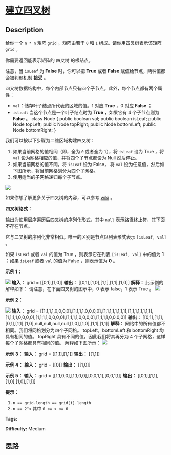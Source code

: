 # [建立四叉树][title]

## Description

给你一个 `n * n` 矩阵 `grid` ，矩阵由若干 `0` 和 `1` 组成。请你用四叉树表示该矩阵 `grid` 。

你需要返回能表示矩阵的 四叉树 的根结点。

注意，当 `isLeaf` 为 **False** 时，你可以把 **True** 或者 **False** 赋值给节点，两种值都会被判题机制 **接受**
。

四叉树数据结构中，每个内部节点只有四个子节点。此外，每个节点都有两个属性：

  * `val`：储存叶子结点所代表的区域的值。1 对应 **True** ，0 对应 **False** ；
  * `isLeaf`: 当这个节点是一个叶子结点时为 **True** ，如果它有 4 个子节点则为 **False** 。
            class Node {        public boolean val;        public boolean isLeaf;        public Node topLeft;        public Node topRight;        public Node bottomLeft;        public Node bottomRight;    }

我们可以按以下步骤为二维区域构建四叉树：

  1. 如果当前网格的值相同（即，全为 `0` 或者全为 `1`），将 `isLeaf` 设为 True ，将 `val` 设为网格相应的值，并将四个子节点都设为 Null 然后停止。
  2. 如果当前网格的值不同，将 `isLeaf` 设为 False， 将 `val` 设为任意值，然后如下图所示，将当前网格划分为四个子网格。
  3. 使用适当的子网格递归每个子节点。

![](https://assets.leetcode.com/uploads/2020/02/11/new_top.png)

如果你想了解更多关于四叉树的内容，可以参考 [wiki](https://en.wikipedia.org/wiki/Quadtree) 。

**四叉树格式：**

输出为使用层序遍历后四叉树的序列化形式，其中 `null` 表示路径终止符，其下面不存在节点。

它与二叉树的序列化非常相似。唯一的区别是节点以列表形式表示 `[isLeaf, val]` 。

如果 `isLeaf` 或者 `val` 的值为 True ，则表示它在列表 `[isLeaf, val]` 中的值为 **1** ；如果 `isLeaf`
或者 `val` 的值为 False ，则表示值为 **0** 。



**示例 1：**

![](https://assets.leetcode.com/uploads/2020/02/11/grid1.png)
            **输入：** grid = [[0,1],[1,0]]    **输出：** [[0,1],[1,0],[1,1],[1,1],[1,0]]    **解释：** 此示例的解释如下：    请注意，在下面四叉树的图示中，0 表示 false，1 表示 True 。    ![](https://assets.leetcode.com/uploads/2020/02/12/e1tree.png)    

**示例 2：**

![](https://assets.leetcode.com/uploads/2020/02/12/e2mat.png)
            **输入：** grid = [[1,1,1,1,0,0,0,0],[1,1,1,1,0,0,0,0],[1,1,1,1,1,1,1,1],[1,1,1,1,1,1,1,1],[1,1,1,1,0,0,0,0],[1,1,1,1,0,0,0,0],[1,1,1,1,0,0,0,0],[1,1,1,1,0,0,0,0]]    **输出：** [[0,1],[1,1],[0,1],[1,1],[1,0],null,null,null,null,[1,0],[1,0],[1,1],[1,1]]    **解释：** 网格中的所有值都不相同。我们将网格划分为四个子网格。    topLeft，bottomLeft 和 bottomRight 均具有相同的值。    topRight 具有不同的值，因此我们将其再分为 4 个子网格，这样每个子网格都具有相同的值。    解释如下图所示：    ![](https://assets.leetcode.com/uploads/2020/02/12/e2tree.png)    

**示例 3：**
            **输入：** grid = [[1,1],[1,1]]    **输出：** [[1,1]]    

**示例 4：**
            **输入：** grid = [[0]]    **输出：** [[1,0]]    

**示例 5：**
            **输入：** grid = [[1,1,0,0],[1,1,0,0],[0,0,1,1],[0,0,1,1]]    **输出：** [[0,1],[1,1],[1,0],[1,0],[1,1]]    



**提示：**

  1. `n == grid.length == grid[i].length`
  2. `n == 2^x` 其中 `0 <= x <= 6`


**Tags:** 

**Difficulty:** Medium

## 思路

[title]: https://leetcode-cn.com/problems/construct-quad-tree
